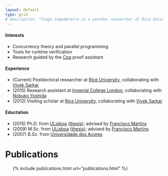 ```yaml
---
layout: default
type: grid
# description: "Tiago Cogumbreiro is a postdoc researcher at Rice University interested in ."
---
```

<!--
<figure class="image-pull-right">
<img src="{{ site.url }}/images/qrcode.png" alt="v-Card" class=".image-pull-right" width="128" />
<figcaption>My v-Card as a QR Code.</figcaption>
</figure>
-->

#### Interests

 * Concurrency theory and parallel programming
 * Tools for runtime verification
 * Research guided by the [Coq] proof assistant

#### Experience

 * (Current) Postdoctoral researcher at [Rice University], collaborating with [Vivek Sarkar]
 * (2015) Research assistant at [Imperial College London], collaborating with [Nobuko Yoshida]
 * (2012) Visiting scholar at [Rice University], collaborating with [Vivek Sarkar]

#### Eductation

 * (2015) Ph.D. from [ULisboa] ([thesis](https://bitbucket.org/cogumbreiro/armus/downloads/cogumbreiro-phd-thesis.pdf)); advised by [Francisco Martins] 
 * (2009) M.Sc. from [ULisboa] ([thesis](assets/cogumbreiro-msc-thesis.pdf)); advised by [Francisco Martins]
 * (2007) B.Sc. from [Universidade dos Açores]

# Publications
<ul>
{% include publications.html url="publications.html" %}
</ul>

[Francisco Martins]: http://homepages.di.fc.ul.pt/~fmartins/
[ULisboa]: http://www.ulisboa.pt/
[Imperial College London]: http://imperial.ac.uk/
[Rice University]: http://rice.edu/
[Nobuko Yoshida]: http://www.doc.ic.ac.uk/~yoshida/
[Universidade dos Açores]: http://www.uac.pt/
[Coq]: https://coq.inria.fr/
[Why3]: http://why3.lri.fr/
[Armus]: https://bitbucket.org/cogumbreiro/armus
[Vivek Sarkar]: http://vsarkar.rice.edu
[Programming Multicores Safely]: https://bitbucket.org/cogumbreiro/armus/downloads/cogumbreiro-phd-thesis.pdf
